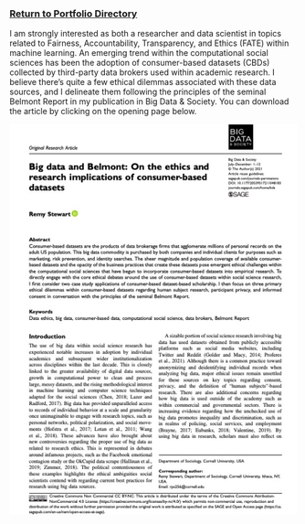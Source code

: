 ### [Return to Portfolio Directory](https://remypstewart.github.io/)

I am strongly interested as both a researcher and data scientist in topics related to Fairness, Accountability, Transparency, and Ethics (FATE) within machine learning. An emerging trend within the computational social sciences has been the adoption of consumer-based datasets (CBDs) collected by third-party data brokers used within academic research. I believe there’s quite a few ethical dilemmas associated with these data sources, and I delineate them following the principles of the seminal Belmont Report in my publication in Big Data & Society. You can download the article by clicking on the opening page below.

[<img src="bigdata.jpg?raw=true"/>](Big_Data_and_Belmont.pdf)
